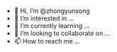 - 👋 Hi, I’m @zhongyunsong
- 👀 I’m interested in ...
- 🌱 I’m currently learning ...
- 💞️ I’m looking to collaborate on ...
- 📫 How to reach me ...

<!---
zhongyunsong/zhongyunsong is a ✨ special ✨ repository because its `README.md` (this file) appears on your GitHub profile.
You can click the Preview link to take a look at your changes.
--->
